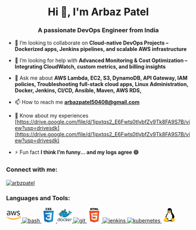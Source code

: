 <h1 align="center">Hi 👋, I'm Arbaz Patel</h1>
<h3 align="center">A passionate DevOps Engineer from India</h3>

- 👯 I’m looking to collaborate on **Cloud-native DevOps Projects – Dockerized apps, Jenkins pipelines, and scalable AWS infrastructure**

- 🤝 I’m looking for help with **Advanced Monitoring & Cost Optimization – Integrating CloudWatch, custom metrics, and billing insights**

- 💬 Ask me about **AWS Lambda, EC2, S3, DynamoDB, API Gateway, IAM policies, Troubleshooting full-stack cloud apps, Linux Administration, Docker, Jenkins, CI/CD, Ansible, Maven, AWS RDS,**

- 📫 How to reach me **arbazpatel50408@gmail.com**

- 📄 Know about my experiences [https://drive.google.com/file/d/1ipxtqs2_E6Fwts0tlybfZv9Tk8FA9S7B/view?usp=drivesdk](https://drive.google.com/file/d/1ipxtqs2_E6Fwts0tlybfZv9Tk8FA9S7B/view?usp=drivesdk)

- ⚡ Fun fact **I think I’m funny... and my logs agree 😄**

<h3 align="left">Connect with me:</h3>
<p align="left">
<a href="https://linkedin.com/in/arbzpatel" target="blank"><img align="center" src="https://raw.githubusercontent.com/rahuldkjain/github-profile-readme-generator/master/src/images/icons/Social/linked-in-alt.svg" alt="arbzpatel" height="30" width="40" /></a>
</p>

<h3 align="left">Languages and Tools:</h3>
<p align="left"> <a href="https://aws.amazon.com" target="_blank" rel="noreferrer"> <img src="https://raw.githubusercontent.com/devicons/devicon/master/icons/amazonwebservices/amazonwebservices-original-wordmark.svg" alt="aws" width="40" height="40"/> </a> <a href="https://www.gnu.org/software/bash/" target="_blank" rel="noreferrer"> <img src="https://www.vectorlogo.zone/logos/gnu_bash/gnu_bash-icon.svg" alt="bash" width="40" height="40"/> </a> <a href="https://www.w3schools.com/css/" target="_blank" rel="noreferrer"> <img src="https://raw.githubusercontent.com/devicons/devicon/master/icons/css3/css3-original-wordmark.svg" alt="css3" width="40" height="40"/> </a> <a href="https://www.docker.com/" target="_blank" rel="noreferrer"> <img src="https://raw.githubusercontent.com/devicons/devicon/master/icons/docker/docker-original-wordmark.svg" alt="docker" width="40" height="40"/> </a> <a href="https://git-scm.com/" target="_blank" rel="noreferrer"> <img src="https://www.vectorlogo.zone/logos/git-scm/git-scm-icon.svg" alt="git" width="40" height="40"/> </a> <a href="https://www.w3.org/html/" target="_blank" rel="noreferrer"> <img src="https://raw.githubusercontent.com/devicons/devicon/master/icons/html5/html5-original-wordmark.svg" alt="html5" width="40" height="40"/> </a> <a href="https://www.jenkins.io" target="_blank" rel="noreferrer"> <img src="https://www.vectorlogo.zone/logos/jenkins/jenkins-icon.svg" alt="jenkins" width="40" height="40"/> </a> <a href="https://kubernetes.io" target="_blank" rel="noreferrer"> <img src="https://www.vectorlogo.zone/logos/kubernetes/kubernetes-icon.svg" alt="kubernetes" width="40" height="40"/> </a> <a href="https://www.linux.org/" target="_blank" rel="noreferrer"> <img src="https://raw.githubusercontent.com/devicons/devicon/master/icons/linux/linux-original.svg" alt="linux" width="40" height="40"/> </a> </p>
